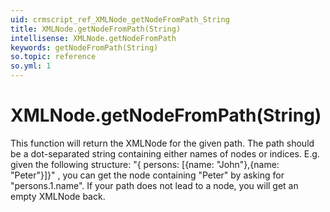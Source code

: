```yaml
---
uid: crmscript_ref_XMLNode_getNodeFromPath_String
title: XMLNode.getNodeFromPath(String)
intellisense: XMLNode.getNodeFromPath
keywords: getNodeFromPath(String)
so.topic: reference
so.yml: 1
---
```


# XMLNode.getNodeFromPath(String)

This function will return the XMLNode for the given path. The path should be a dot-separated string containing either names of nodes or indices. E.g. given the following structure: "{ persons: [{name: "John"},{name: "Peter"}]}" , you can get the node containing "Peter" by asking for "persons.1.name". If your path does not lead to a node, you will get an empty XMLNode back.
